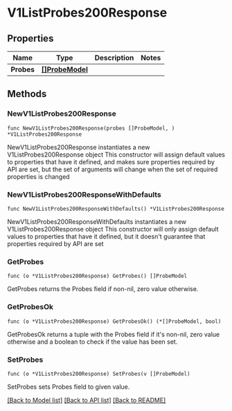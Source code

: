 # V1ListProbes200Response

## Properties

Name | Type | Description | Notes
------------ | ------------- | ------------- | -------------
**Probes** | [**[]ProbeModel**](ProbeModel.md) |  | 

## Methods

### NewV1ListProbes200Response

`func NewV1ListProbes200Response(probes []ProbeModel, ) *V1ListProbes200Response`

NewV1ListProbes200Response instantiates a new V1ListProbes200Response object
This constructor will assign default values to properties that have it defined,
and makes sure properties required by API are set, but the set of arguments
will change when the set of required properties is changed

### NewV1ListProbes200ResponseWithDefaults

`func NewV1ListProbes200ResponseWithDefaults() *V1ListProbes200Response`

NewV1ListProbes200ResponseWithDefaults instantiates a new V1ListProbes200Response object
This constructor will only assign default values to properties that have it defined,
but it doesn't guarantee that properties required by API are set

### GetProbes

`func (o *V1ListProbes200Response) GetProbes() []ProbeModel`

GetProbes returns the Probes field if non-nil, zero value otherwise.

### GetProbesOk

`func (o *V1ListProbes200Response) GetProbesOk() (*[]ProbeModel, bool)`

GetProbesOk returns a tuple with the Probes field if it's non-nil, zero value otherwise
and a boolean to check if the value has been set.

### SetProbes

`func (o *V1ListProbes200Response) SetProbes(v []ProbeModel)`

SetProbes sets Probes field to given value.



[[Back to Model list]](../README.md#documentation-for-models) [[Back to API list]](../README.md#documentation-for-api-endpoints) [[Back to README]](../README.md)


